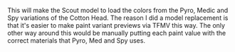This will make the Scout model to load the colors from the Pyro, Medic and Spy variations of the Cotton Head. The reason I did a model replacement is that it's easier to make paint variant previews via TFMV this way. The only other way around this would be manually putting each paint value with the correct materials that Pyro, Med and Spy uses.